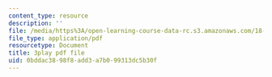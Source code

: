 ```yaml
---
content_type: resource
description: ''
file: /media/https%3A/open-learning-course-data-rc.s3.amazonaws.com/18-085-computational-science-and-engineering-i-fall-2008/0bddac3898f8add3a7b099313dc5b30f_mFGdF9TAfmE.pdf
file_type: application/pdf
resourcetype: Document
title: 3play pdf file
uid: 0bddac38-98f8-add3-a7b0-99313dc5b30f
---
```

